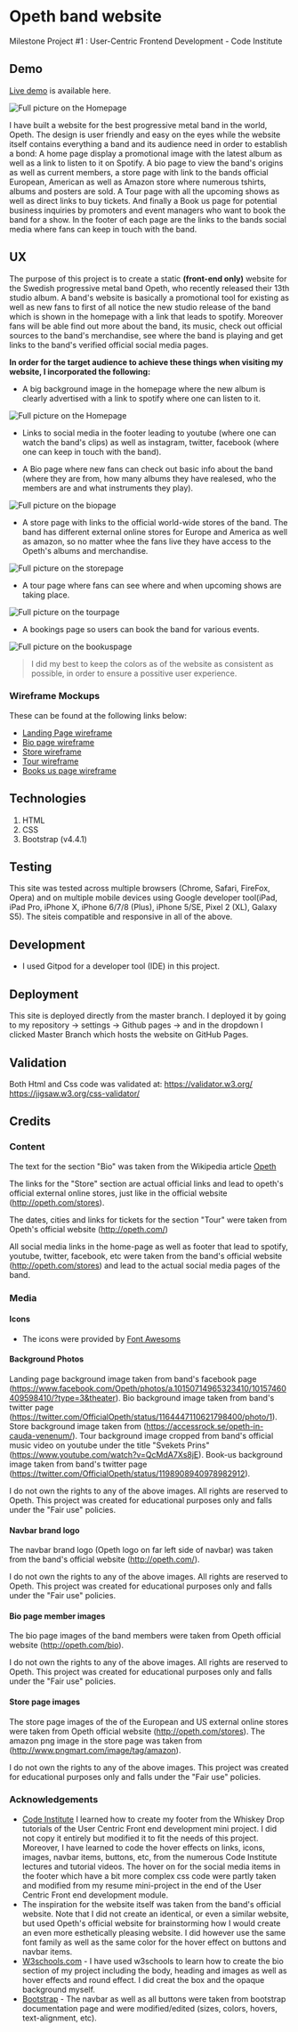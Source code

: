 # Opeth band website
Milestone Project #1 : User-Centric Frontend Development - Code Institute 

## Demo
[Live demo](----) is available here.

![](assets/images/homepage-screenshot.jpg "Full picture on the Homepage")

I have built a website for the best progressive metal band in the world, Opeth. The design is user friendly and easy on the eyes while the website itself contains everything a band and its audience need in order to establish a bond: A home page display a promotional image with the latest album as well as a link to listen to it on Spotify. A bio page to view the band's origins as well as current members, a store page with link to the bands official European, American as well as Amazon store where numerous tshirts, albums and posters are sold. A Tour page with all the upcoming shows as well as direct links to buy tickets. And finally a Book us page for potential business inquiries by promoters and event managers who want to book the band for a show. In the footer of each page are the links to the bands social media where fans can keep in touch with the band.

## UX

The purpose of this project is to create a static **(front-end only)** website for the Swedish progressive metal band Opeth, who recently released their 13th studio album. A band's website is basically a promotional tool for existing as well as new fans to first of all notice the new studio release of the band which is shown in the homepage with a link that leads to spotify. Moreover fans will be able find out more about the band, its music, check out official sources to the band's merchandise, see where the band is playing and get links to the band's verified official social media pages.

**In order for the target audience to achieve these things when visiting my website, I incorporated the following:**
- A big background image in the homepage where the new album is clearly advertised with a link to spotify where one can listen to it.

![](assets/images/homepage-screenshot.jpg "Full picture on the Homepage")
- Links to social media in the footer leading to youtube (where one can watch the band's clips) as well as instagram, twitter, facebook (where one can keep in touch with the band).

- A Bio page where new fans can check out basic info about the band (where they are from, how many albums they have realesed, who the members are and what instruments they play).

![](assets/images/biopage-screenshot.jpg "Full picture on the biopage")

- A store page with links to the official world-wide stores of the band. The band has different external online stores for Europe and America as well as amazon, so no matter whee the fans live they have access to the Opeth's albums and merchandise.

![](assets/images/storepage-screenshot.jpg "Full picture on the storepage")

- A tour page where fans can see where and when upcoming shows are taking place.

![](assets/images/tourpage-screenshot.jpg "Full picture on the tourpage")

- A bookings page so users can book the band for various events.

![](assets/images/bookus-page.jpg "Full picture on the bookuspage")



>I did my best to keep the colors as of the website as consistent as possible, in order to ensure a possitive user experience.
 
 ### Wireframe Mockups
 
 These can be found at the following links below:
- [Landing Page wireframe](https://github.com/NikolasPolychronidis/user-centric-fronted-development-milestone-project/blob/master/assets/images/home-wireframe.jpg)
- [Bio page wireframe](https://github.com/NikolasPolychronidis/user-centric-fronted-development-milestone-project/blob/master/assets/images/bio-wireframe.jpg)
- [Store wireframe](https://github.com/NikolasPolychronidis/user-centric-fronted-development-milestone-project/blob/master/assets/images/store-wireframe.jpg)
- [Tour wireframe](https://github.com/NikolasPolychronidis/user-centric-fronted-development-milestone-project/blob/master/assets/images/tour-wireframe.jpg)
- [Books us page wireframe](https://github.com/NikolasPolychronidis/user-centric-fronted-development-milestone-project/blob/master/assets/images/bookus-wireframe.jpg)
 

## Technologies
1. HTML
2. CSS
3. Bootstrap (v4.4.1)

## Testing
This site was tested across multiple browsers  (Chrome, Safari, FireFox, Opera) and on multiple mobile devices using Google developer tool(iPad, iPad Pro, iPhone X, iPhone 6/7/8 (Plus), iPhone 5/SE, Pixel 2 (XL), Galaxy S5). The siteis compatible and responsive in all of the above.

## Development
- I used Gitpod for a developer tool (IDE) in this project.

## Deployment
This site is deployed directly from the master branch. I deployed it by going to my repository -> settings -> Github pages -> and in the dropdown I clicked Master Branch which hosts the website on GitHub Pages.

## Validation
Both Html and Css code was validated at:
https://validator.w3.org/
https://jigsaw.w3.org/css-validator/

## Credits

### Content
The text for the section "Bio" was taken from the Wikipedia article [Opeth](https://en.wikipedia.org/wiki/Opeth)

The links for the "Store" section are actual official links and lead to opeth's official external online stores, just like in the official website (http://opeth.com/stores).

The dates, cities and links for tickets for the section "Tour" were taken from Opeth's official website (http://opeth.com/)

All social media links in the home-page as well as footer that lead to spotify, youtube, twitter, facebook, etc were taken from the band's official website (http://opeth.com/stores) and lead to the actual social media pages of the band.

### Media
#### Icons
- The icons were provided by [Font Awesoms](https://fontawesome.com/)

#### Background Photos
Landing page background image taken from band's facebook page (https://www.facebook.com/Opeth/photos/a.10150714965323410/10157460409598410/?type=3&theater).
Bio background image taken from band's twitter page (https://twitter.com/OfficialOpeth/status/1164447110621798400/photo/1).
Store background image taken from (https://accessrock.se/opeth-in-cauda-venenum/).
Tour background image cropped from band's official music video on youtube under the title "Svekets Prins" (https://www.youtube.com/watch?v=QcMdA7Xs8jE).
Book-us background image taken from band's twitter page (https://twitter.com/OfficialOpeth/status/1198908940978982912).

I do not own the rights to any of the above images. All rights are reserved to Opeth. This project was created for educational purposes only and falls under the "Fair use" policies.


#### Navbar brand logo 
The navbar brand logo (Opeth logo on far left side of navbar) was taken from the band's official website (http://opeth.com/).

I do not own the rights to any of the above images. All rights are reserved to Opeth. This project was created for educational purposes only and falls under the "Fair use" policies.

#### Bio page member images
The bio page images of the band members were taken from Opeth official website (http://opeth.com/bio).

I do not own the rights to any of the above images. All rights are reserved to Opeth. This project was created for educational purposes only and falls under the "Fair use" policies.

#### Store page images
The store page images of the of the European and US external online stores were taken from Opeth official website (http://opeth.com/stores).
The amazon png image in the store page was taken from (http://www.pngmart.com/image/tag/amazon).

I do not own the rights to any of the above images.  This project was created for educational purposes only and falls under the "Fair use" policies.


### Acknowledgements
- [Code Institute](https://www.codeinstitute.net/) I learned how to create my footer from the Whiskey Drop tutorials of the User Centric Front end development mini project. I did not copy it entirely but modified it to fit the needs of this project.
Moreover, I have learned to code the hover effects on links, icons, images, navbar items, buttons, etc, from the numerous Code Institute lectures and tutorial videos.
The hover on for the social media items in the footer which have a bit more complex css code were partly taken and modified from my resume mini-project in the end of the User Centric Front end development module.
- The inspiration for the website itself was taken from the band's official website. Note that I did not create an identical, or even a similar website, but used Opeth's official website for brainstorming how I would create an even more esthetically pleasing website.
I did however use the same font family as well as the same color for the hover effect on buttons and navbar items.
- [W3schools.com](https://www.w3schools.com/bootstrap/bootstrap_theme_band.asp) - I have used w3schools to learn how to create the bio section of my project including the body, heading and images as well as hover effects and round effect. I did creat the box and the opaque background myself.
- [Bootstrap](https://getbootstrap.com/) - The navbar as well as all buttons were taken from bootstrap documentation page and were modified/edited (sizes, colors, hovers, text-alignment, etc).


